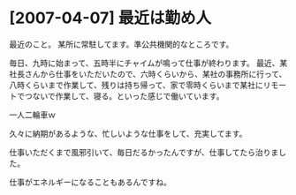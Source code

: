 # [2007-04-07] 最近は勤め人


最近のこと。
某所に常駐してます。準公共機関的なところです。

毎日、九時に始まって、五時半にチャイムが鳴って仕事が終わります。
最近、某社長さんから仕事をいただいたので、六時くらいから、某社の事務所に行って、八時くらいまで作業して、残りは持ち帰って、家で零時くらいまで某社にリモートでつないで作業して、寝る。といった感じで働いています。

一人二輪車ｗ

久々に納期があるような、忙しいような仕事をして、充実してます。

仕事いただくまで風邪引いて、毎日だるかったんですが、仕事してたら治りました。

仕事がエネルギーになることもあるんですね。
